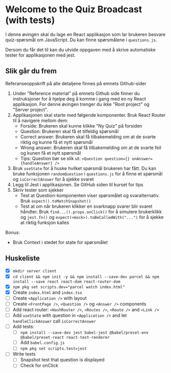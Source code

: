 # Welcome to the Quiz Broadcast (with tests)

I denne øvingen skal du lage en React applikasjon som lar brukeren besvare
quiz-spørsmål om JavaScript. Du kan finne spørsmålene i `questions.js`.

Dersom du får det til kan du utvide oppgaven med å skrive automatiske tester
for applikasjonen med jest.

## Slik går du frem

Referanseoppskrift på alle detaljene finnes på emnets Github-sider

1. Under "Reference material" på emnets Github side finner du instruksjoner
   for å hjelpe deg å komme i gang med en ny React applikasjon. For denne 
   øvingen trenger du ikke "Root project" og "Server project".
2. Applikasjonen skal starte med følgende komponenter. Bruk React Router til å navigere mellom dem:
   * Forside: Brukeren skal kunne klikke "Ny Quiz" på forsiden
   * Question: Brukeren skal få et tilfeldig spørsmål
   * Correct answer: Brukeren skal få tilbakemelding om at de svarte riktig og kunne få et nytt spørsmål
   * Wrong answer: Brukeren skal få tilbakemelding om at de svarte feil og kunen få et nytt spørsmål
   * Tips: Question bør se slik ut: `<Question question={} onAnswer={handleAnswer} />`
3. Bruk `useState` for å huske hvilket spørsmål brukeren har fått. Du kan bruke funksjonen
   `randomQuestion` i `questions.js` for å finne et spørsmål og `isCorrectAnswer` for å sjekke svaret
4. Legg til Jest i applikasjonen. Se GitHub siden til kurset for tips
5. Skriv tester som sjekker
   * Test at Question-komponenten viser spørsmålet og svaralternativ. Bruk `expect().toMatchSnapshot()`
   * Test at om når brukeren klikker en svarknapp svarer blir svaret håndter.
     Bruk `find...().props.onClick()` for å simulere brukerklikk og `jest.fn()` og
     `expect(<mock>).toBeCalledWith("...")` for å sjekke at riktig funksjon kalles

Bonus:

* Bruk Context i stedet for state for spørsmålet


## Huskeliste

* [x] `mkdir server client`
* [x] `cd client && npm init -y && npm install --save-dev parcel && npm install --save react react-dom react-router-dom`
* [x] `npm pkg set scripts.dev="parcel watch index.html"`
* [x] Create `index.html` and `index.tsx`
* [ ] Create `<Application />` with layout
* [ ] Create `<FrontPage />`, `<Question />` og `<Answer />` components
* [ ] Add react router: `<HashRouter />`, `<Routes />`, `<Route />` and `<Link />`
* [ ] Add `useState` with question in `<Application />` and let `handleClickAnswer` call `isCorrectAnswer`
* [ ] Add tests:
  * [ ] `npm install --save-dev jest babel-jest @babel/preset-env @babel/preset-react react-test-renderer`
  * [ ] Add `babel.config.js`
  * [ ] `npm pkg set scripts.test=jest`
* [ ] Write tests
  * [ ] Snapshot test that question is displayed
  * [ ] Check for onClick
